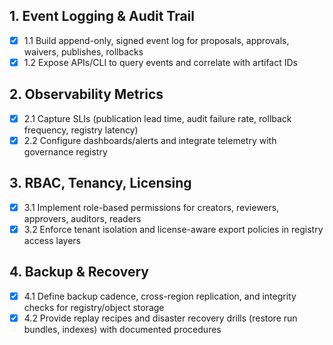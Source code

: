 ## 1. Event Logging & Audit Trail
- [x] 1.1 Build append-only, signed event log for proposals, approvals, waivers, publishes, rollbacks
- [x] 1.2 Expose APIs/CLI to query events and correlate with artifact IDs

## 2. Observability Metrics
- [x] 2.1 Capture SLIs (publication lead time, audit failure rate, rollback frequency, registry latency)
- [x] 2.2 Configure dashboards/alerts and integrate telemetry with governance registry

## 3. RBAC, Tenancy, Licensing
- [x] 3.1 Implement role-based permissions for creators, reviewers, approvers, auditors, readers
- [x] 3.2 Enforce tenant isolation and license-aware export policies in registry access layers

## 4. Backup & Recovery
- [x] 4.1 Define backup cadence, cross-region replication, and integrity checks for registry/object storage
- [x] 4.2 Provide replay recipes and disaster recovery drills (restore run bundles, indexes) with documented procedures

